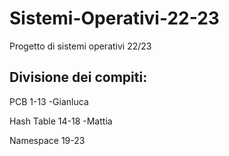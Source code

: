 # Sistemi-Operativi-22-23
Progetto di sistemi operativi 22/23

## Divisione dei compiti:

PCB 1-13  -Gianluca

Hash Table 14-18   -Mattia

Namespace 19-23
